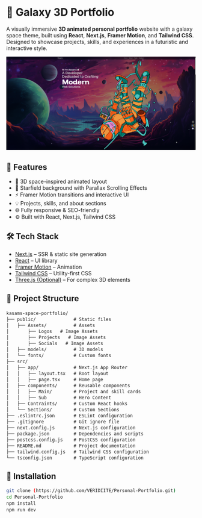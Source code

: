 # 🚀 Galaxy 3D Portfolio

A visually immersive **3D animated personal portfolio** website with a galaxy space theme, built using **React**, **Next.js**, **Framer Motion**, and **Tailwind CSS**. Designed to showcase projects, skills, and experiences in a futuristic and interactive style.

![Kasam's Space Portfolio](/Port1.png)

## 🌌 Features

- 🚀 3D space-inspired animated layout
- 🌠 Starfield background with Parallax Scrolling Effects
- ⚡ Framer Motion transitions and interactive UI
- 💡 Projects, skills, and about sections
- 🌐 Fully responsive & SEO-friendly
- ⚙️ Built with React, Next.js, Tailwind CSS

## 🛠️ Tech Stack

- [Next.js](https://nextjs.org/) – SSR & static site generation
- [React](https://reactjs.org/) – UI library
- [Framer Motion](https://www.framer.com/motion/) – Animation
- [Tailwind CSS](https://tailwindcss.com/) – Utility-first CSS
- [Three.js (Optional)](https://threejs.org/) – For complex 3D elements


## 📁 Project Structure

```
kasams-space-portfolio/
├── public/              # Static files
│   ├── Assets/          # Assets
│       ├── Logos   # Image Assets
│       ├── Projects   # Image Assets
│       ├── Socials   # Image Assets
│   ├── models/          # 3D models
│   └── fonts/           # Custom fonts
├── src/
│   ├── app/             # Next.js App Router
│   │   ├── layout.tsx   # Root layout
│   │   ├── page.tsx     # Home page
│   ├── components/      # Reusable components
│   │   ├── Main/        # Project and skill cards
│   │   ├── Sub          # Hero Content
│   ├── Contraints/      # Custom React hooks
│   └── Sections/        # Custom Sections
├── .eslintrc.json       # ESLint configuration
├── .gitignore           # Git ignore file
├── next.config.js       # Next.js configuration
├── package.json         # Dependencies and scripts
├── postcss.config.js    # PostCSS configuration
├── README.md            # Project documentation
├── tailwind.config.js   # Tailwind CSS configuration
└── tsconfig.json        # TypeScript configuration
```

## 🚧 Installation

```bash
git clone (https://github.com/VERIDIITE/Personal-Portfolio.git)
cd Personal-Portfolio
npm install
npm run dev
```

